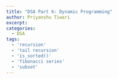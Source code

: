 ```yaml
---
title: "DSA Part 6: Dynamic Programming"
author: Priyanshu Tiwari
excerpt: 
categories:
  - DSA
tags:
  - 'recursion'
  - 'tail recursion'
  - 'is_sorted()'
  - 'fibonacci series'
  - 'subset'
---
```

